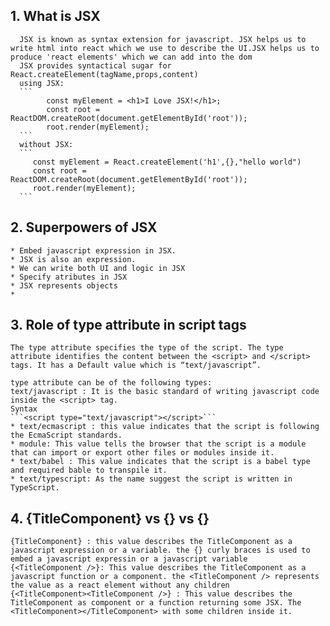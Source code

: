 ## 1. What is JSX
      JSX is known as syntax extension for javascript. JSX helps us to write html into react which we use to describe the UI.JSX helps us to produce 'react elements' which we can add into the dom 
      JSX provides syntactical sugar for React.createElement(tagName,props,content)
      using JSX:
      ```
            const myElement = <h1>I Love JSX!</h1>;
            const root = ReactDOM.createRoot(document.getElementById('root'));
            root.render(myElement);
      ```
      without JSX:
      ```
         const myElement = React.createElement('h1',{},"hello world")
         const root = ReactDOM.createRoot(document.getElementById('root'));
         root.render(myElement);
      ```
## 2. Superpowers of JSX
    * Embed javascript expression in JSX.
    * JSX is also an expression.
    * We can write both UI and logic in JSX
    * Specify atributes in JSX
    * JSX represents objects
    * 
## 3. Role of type attribute in script tags
    The type attribute specifies the type of the script. The type attribute identifies the content between the <script> and </script> tags. It has a Default value which is “text/javascript”.

    type attribute can be of the following types:
    text/javascript : It is the basic standard of writing javascript code inside the <script> tag.
    Syntax
    ```<script type="text/javascript"></script>```
    * text/ecmascript : this value indicates that the script is following the EcmaScript standards.
    * module: This value tells the browser that the script is a module that can import or export other files or modules inside it.
    * text/babel : This value indicates that the script is a babel type and required bable to transpile it.
    * text/typescript: As the name suggest the script is written in TypeScript.
## 4. {TitleComponent} vs {<TitleComponent />} vs {<TitleComponent><TitleComponent />}
    {TitleComponent} : this value describes the TitleComponent as a javascript expression or a variable. the {} curly braces is used to embed a javascript expressin or a javascript variable
    {<TitleComponent />}: This value describes the TitleComponent as a javascript function or a component. the <TitleComponent /> represents the value as a react element without any children
    {<TitleComponent><TitleComponent />} : This value describes the TitleComponent as component or a function returning some JSX. The <TitleComponent></TitleComponent> with some children inside it.
